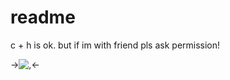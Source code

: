# readme
c + h is ok. but if im with friend pls ask permission!












->![,](https://i.pinimg.com/564x/03/63/1f/03631f23cf1969d6b03955ab255690e7.jpg)<-
